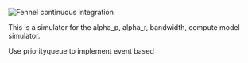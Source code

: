 ![Fennel continuous integration](https://github.com/martinruefenacht/fennel/workflows/Fennel%20continuous%20integration/badge.svg)



This is a simulator for the alpha_p, alpha_r, bandwidth, compute model
simulator.

Use priorityqueue to implement event based
